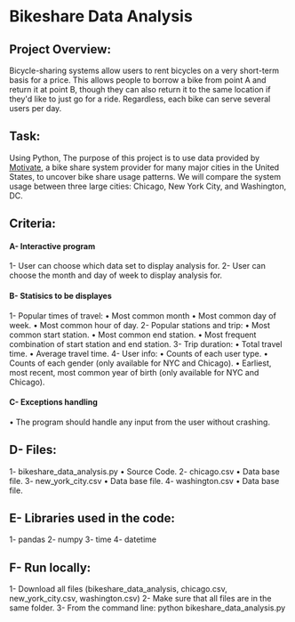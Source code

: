 # Bikeshare Data Analysis

## Project Overview:
Bicycle-sharing systems allow users to rent bicycles on a very short-term basis for a price. This allows people to borrow a bike from point A and return it at point B, though they can also return it to the same location if they'd like to just go for a ride. Regardless, each bike can serve several users per day.

## Task:
Using Python, The purpose of this project is to use data provided by [Motivate](https://www.motivateco.com/), a bike share system provider for many major cities in the United States, to uncover bike share usage patterns. We will compare the system usage between three large cities: Chicago, New York City, and Washington, DC.

## Criteria:
#### A- Interactive program
  1- User can choose which data set to display analysis for.
  2- User can choose the month and day of week to display analysis for.
#### B- Statisics to be displayes
  1- Popular times of travel:
    •	Most common month
    • Most common day of week.
    • Most common hour of day.
  2- Popular stations and trip:
    •	Most common start station.
    • Most common end station.
    • Most frequent combination of start station and end station.
  3- Trip duration:
    •	Total travel time.
    • Average travel time.
  4- User info:
    •	Counts of each user type.
    •	Counts of each gender (only available for NYC and Chicago).
    •	Earliest, most recent, most common year of birth (only available for NYC and Chicago).
    
    
#### C- Exceptions handling
  •	The program should handle any input from the user without crashing.


## D- Files:
  1- bikeshare_data_analysis.py
    • Source Code.
  2- chicago.csv
    • Data base file.
  3- new_york_city.csv
    • Data base file.
  4- washington.csv
    • Data base file.


## E- Libraries used in the code:
  1- pandas
  2- numpy
  3- time
  4- datetime
  
  
## F- Run locally:
  1- Download all files (bikeshare_data_analysis, chicago.csv, new_york_city.csv, washington.csv)
  2- Make sure that all files are in the same folder.
  3- From the command line:
    python bikeshare_data_analysis.py
